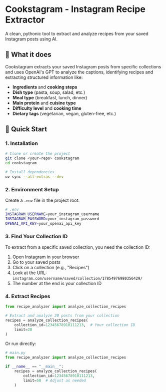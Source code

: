 # Cookstagram - Instagram Recipe Extractor



A clean, pythonic tool to extract and analyze recipes from your saved Instagram posts using AI.

## 🍳 What it does

Cookstagram extracts your saved Instagram posts from specific collections and uses OpenAI's GPT to analyze the captions, identifying recipes and extracting structured information like:

- **Ingredients** and **cooking steps**
- **Dish type** (pasta, soup, salad, etc.)
- **Meal type** (breakfast, lunch, dinner)
- **Main protein** and **cuisine type**
- **Difficulty level** and **cooking time**
- **Dietary tags** (vegetarian, vegan, gluten-free, etc.)

## 🚀 Quick Start

### 1. Installation

```bash
# Clone or create the project
git clone <your-repo> cookstagram
cd cookstagram

# Install dependencies
uv sync --all-extras --dev
```

### 2. Environment Setup

Create a `.env` file in the project root:

```bash
# .env
INSTAGRAM_USERNAME=your_instagram_username
INSTAGRAM_PASSWORD=your_instagram_password
OPENAI_API_KEY=your_openai_api_key
```

### 3. Find Your Collection ID

To extract from a specific saved collection, you need the collection ID:

1. Open Instagram in your browser
2. Go to your saved posts
3. Click on a collection (e.g., "Recipes")
4. Look at the URL: `instagram.com/username/saved/collection/17854976980356429/`
5. The number at the end is your collection ID

### 4. Extract Recipes

```python
from recipe_analyzer import analyze_collection_recipes

# Extract and analyze 20 posts from your collection
recipes = analyze_collection_recipes(
    collection_id=12345678910111213,  # Your collection ID
    limit=20
)
```

Or run directly:

```python
# main.py
from recipe_analyzer import analyze_collection_recipes

if __name__ == "__main__":
    recipes = analyze_collection_recipes(
        collection_id=12345678910111213,
        limit=50  # Adjust as needed
    )
```

